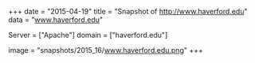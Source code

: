 
+++
date = "2015-04-19"
title = "Snapshot of http://www.haverford.edu"
data = "www.haverford.edu"

Server = ["Apache"]
domain = ["haverford.edu"]

  image = "snapshots/2015_16/www.haverford.edu.png"
+++
#
